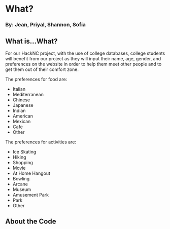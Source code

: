 # What? 

### By: Jean, Priyal, Shannon, Sofia 

## What is...What?
For our HackNC project, with the use of college databases, college students will benefit from our project as they will input their name, age, gender, and preferences on the website in order to help them meet other people and to get them out of their comfort zone. 

The preferences for food are:
- Italian 
- Mediterranean 
- Chinese
- Japanese
- Indian 
- American
- Mexican
- Cafe  
- Other

The preferences for activities are: 
- Ice Skating
- Hiking
- Shopping 
- Movie
- At Home Hangout 
- Bowling 
- Arcane
- Museum 
- Amusement Park 
- Park 
- Other

## About the Code





